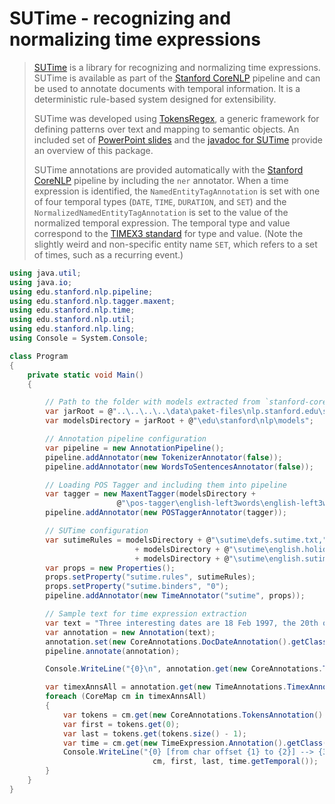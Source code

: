 ﻿# SUTime - recognizing and normalizing time expressions

>[SUTime](http://www-nlp.stanford.edu/software/sutime.shtml) is a library for recognizing and normalizing time expressions. SUTime is available as part of the [Stanford CoreNLP](CoreNLP.html) pipeline and can be used to annotate documents with temporal information. It is a deterministic rule-based system designed for extensibility.
>
>SUTime was developed using [TokensRegex](http://www-nlp.stanford.edu/software/tokensregex.shtml), a generic framework for defining patterns over text and mapping to semantic objects. An included set of [PowerPoint slides](https://nlp.stanford.edu/software/SUTime.pptx) and the [javadoc for SUTime](http://nlp.stanford.edu/nlp/javadoc/javanlp/edu/stanford/nlp/time/SUTime.html) provide an overview of this package.
>
>SUTime annotations are provided automatically with the [Stanford CoreNLP](CoreNLP.html) pipeline by including
>the `ner` annotator. When a time expression is identified, the `NamedEntityTagAnnotation` is set with one of four temporal types (`DATE`, `TIME`, `DURATION`, and `SET`) and the `NormalizedNamedEntityTagAnnotation` is set to the value of the normalized temporal expression.
>The temporal type and value correspond to the [TIMEX3 standard](http://www.timeml.org/site/publications/timeMLdocs/timeml_1.2.1.html#timex3) for type and value. (Note the slightly weird and non-specific entity name `SET`, which refers to a set of times, such as a recurring event.)

```csharp
using java.util;
using java.io;
using edu.stanford.nlp.pipeline;
using edu.stanford.nlp.tagger.maxent;
using edu.stanford.nlp.time;
using edu.stanford.nlp.util;
using edu.stanford.nlp.ling;
using Console = System.Console;

class Program
{
    private static void Main()
    {

        // Path to the folder with models extracted from `stanford-corenlp-4.5.5-models.jar`
        var jarRoot = @"..\..\..\..\data\paket-files\nlp.stanford.edu\stanford-corenlp-4.5.5\models";
        var modelsDirectory = jarRoot + @"\edu\stanford\nlp\models";

        // Annotation pipeline configuration
        var pipeline = new AnnotationPipeline();
        pipeline.addAnnotator(new TokenizerAnnotator(false));
        pipeline.addAnnotator(new WordsToSentencesAnnotator(false));

        // Loading POS Tagger and including them into pipeline
        var tagger = new MaxentTagger(modelsDirectory +
                        @"\pos-tagger\english-left3words\english-left3words-distsim.tagger");
        pipeline.addAnnotator(new POSTaggerAnnotator(tagger));

        // SUTime configuration
        var sutimeRules = modelsDirectory + @"\sutime\defs.sutime.txt,"
                            + modelsDirectory + @"\sutime\english.holidays.sutime.txt,"
                            + modelsDirectory + @"\sutime\english.sutime.txt";
        var props = new Properties();
        props.setProperty("sutime.rules", sutimeRules);
        props.setProperty("sutime.binders", "0");
        pipeline.addAnnotator(new TimeAnnotator("sutime", props));

        // Sample text for time expression extraction
        var text = "Three interesting dates are 18 Feb 1997, the 20th of july and 4 days from today.";
        var annotation = new Annotation(text);
        annotation.set(new CoreAnnotations.DocDateAnnotation().getClass(), "2013-07-14");
        pipeline.annotate(annotation);

        Console.WriteLine("{0}\n", annotation.get(new CoreAnnotations.TextAnnotation().getClass()));

        var timexAnnsAll = annotation.get(new TimeAnnotations.TimexAnnotations().getClass()) as ArrayList;
        foreach (CoreMap cm in timexAnnsAll)
        {
            var tokens = cm.get(new CoreAnnotations.TokensAnnotation().getClass()) as List;
            var first = tokens.get(0);
            var last = tokens.get(tokens.size() - 1);
            var time = cm.get(new TimeExpression.Annotation().getClass()) as TimeExpression;
            Console.WriteLine("{0} [from char offset {1} to {2}] --> {3}",
                                cm, first, last, time.getTemporal());
        }
    }
}
```
